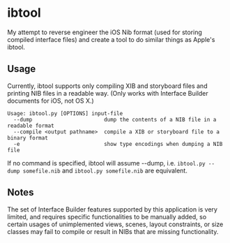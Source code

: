 # ibtool
My attempt to reverse engineer the iOS Nib format (used for storing compiled
interface files) and create a tool to do similar things as Apple's ibtool.

## Usage
Currently, ibtool supports only compiling XIB and storyboard files and
printing NIB files in a readable way. (Only works with Interface Builder
documents for iOS, not OS X.)

    Usage: ibtool.py [OPTIONS] input-file
      --dump                       dump the contents of a NIB file in a readable format
      --compile <output pathname>  compile a XIB or storyboard file to a binary format
      -e                           show type encodings when dumping a NIB file

If no command is specified, ibtool will assume --dump,
i.e. `ibtool.py --dump somefile.nib` and `ibtool.py somefile.nib` are equivalent.

## Notes
The set of Interface Builder features supported by this application is very limited,
and requires specific functionalities to be manually added, so certain usages of
unimplemented views, scenes, layout constraints, or size classes may fail to compile
or result in NIBs that are missing functionality.

